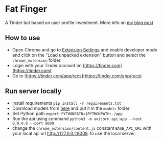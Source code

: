 # Fat Finger

A Tinder bot based on user profile investment.
More info on [my blog post](https://medium.com/@artiya4u/fatfinger-a-pretty-good-tinder-bot-f76c468168d8)

## How to use

- Open Chrome and go to [Extension Settings](chrome://extensions/) and enable developer mode and click on the "Load
  unpacked extension" button and select the `chrome_extension` folder.
- Login with your Tinder account on [https://tinder.com](https://tinder.com)
- Go to [https://tinder.com/app/recs](https://tinder.com/app/recs)

## Run server locally

- Install requirements `pip install -r requirements.txt`
- Download models from [here](https://drive.google.com/drive/folders/1t6qJ6ThV2UPhXmc_lg3qXK1f0me4TPN_?usp=sharing)
  and put it in the `models` folder.
- Set Python path `export PYTHONPATH=$PYTHONPATH:./app`
- Run the api using command `python3 -m uvicorn api:app --host 0.0.0.0 --port 8008`
- change the `chrome_extension/content.js` constant `BASE_API_URL` with your local api url http://127.0.0.1:8008.
  to use the local server.
